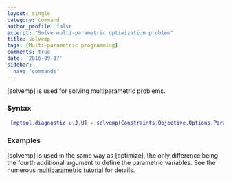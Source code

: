 ```yaml
---
layout: single
category: command
author_profile: false
excerpt: "Solve multi-parametric optimization problem"
title: solvemp
tags: [Multi-parametric programming]
comments: true
date: '2016-09-17'
sidebar:
  nav: "commands"
---
```



[solvemp] is used for solving multiparametric problems.

### Syntax

````matlab
 [mptsol,diagnostic,u,J,U] = solvemp(Constraints,Objective,Options,Parameters)
````

### Examples

[solvemp] is used in the same way as [optimize], the only difference being the fourth additional argument to define the parametric variables. See the numerous [multiparametric tutorial](/tutorial/multiparametricprogramming) for details.
